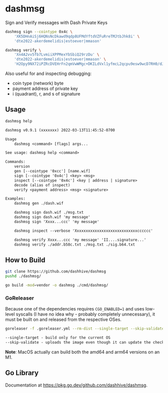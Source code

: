 # dashmsg

Sign and Verify messages with Dash Private Keys

```bash
dashmsg sign --cointype 0x4c \
    'XK5DHnAiSj6HQNsNcDkawd9qdp8UFMdYftdVZFuRreTMJtbJhk8i' \
    'dte2022-akerdemelidis|estoever|mmason'
```

```bash
dashmsg verify \
    'Xn4A2vv5fb7LvmiiXPPMexYbSbiQ29rzDu' \
    'dte2022-akerdemelidis|estoever|mmason' \
    'H2Opy9NX72iPZRcDVEHrFn2qmVwWMgc+DKILdVxl1yfmcL2qcpu9esw9wcD7RH0/dJHnIISe5j39EYahorWQM7I='
```

Also useful for and inspecting debugging:

-   coin type (network) byte
-   payment address of private key
-   i (quadrant), r, and s of signature

## Usage

```bash
dashmsg help
```

```txt
dashmsg v0.9.1 (xxxxxxx) 2022-03-13T11:45:52-0700

Usage
    dashmsg <command> [flags] args...

See usage: dashmsg help <command>

Commands:
    version
    gen [--cointype '0xcc'] [name.wif]
    sign [--cointype '0x4c'] <key> <msg>
    inspect [--cointype '0x4c'] <key | address | signature>
    decode (alias of inspect)
    verify <payment address> <msg> <signature>

Examples:
    dashmsg gen ./dash.wif

    dashmsg sign dash.wif ./msg.txt
    dashmsg sign dash.wif 'my message'
    dashmsg sign 'Xxxx...ccc' 'my message'

    dashmsg inspect --verbose 'Xxxxxxxxxxxxxxxxxxxxxxxxxxxxcccccc'

    dashmsg verify Xxxx...ccc 'my message' 'II....signature...'
    dashmsg verify ./addr.b58c.txt ./msg.txt ./sig.b64.txt
```

## How to Build

```bash
git clone https://github.com/dashhive/dashmsg
pushd ./dashmsg/
```

```bash
go build -mod=vendor -o dashmsg ./cmd/dashmsg/
```

### GoReleaser

Because one of the dependencies requires `CGO_ENABLED=1` and uses low-level syscalls (I have no idea why - probably completely unnecessary), it must be built on and released from the respective OSes.

```bash
goreleaser -f .goreleaser.yml --rm-dist --single-target --skip-validate
```

```txt
--single-target - build only for the current OS
--skip-validate - uploads the image even though it can update the checksums
```

**Note**: MacOS actually can build both the amd64 and arm64 versions on an M1.

## Go Library

Documentation at <https://pkg.go.dev/github.com/dashhive/dashmsg>.
